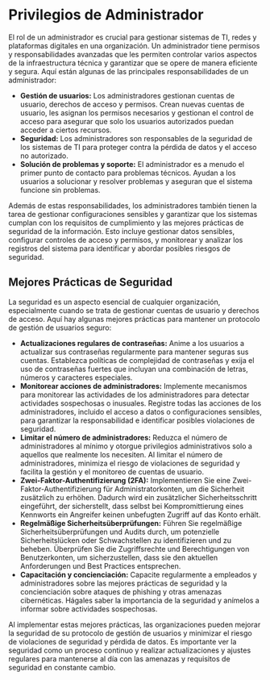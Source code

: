 # Privilegios de Administrador

El rol de un administrador es crucial para gestionar sistemas de TI, redes y plataformas digitales en una organización. Un administrador tiene permisos y responsabilidades avanzadas que les permiten controlar varios aspectos de la infraestructura técnica y garantizar que se opere de manera eficiente y segura. Aquí están algunas de las principales responsabilidades de un administrador:

* **Gestión de usuarios:** Los administradores gestionan cuentas de usuario, derechos de acceso y permisos. Crean nuevas cuentas de usuario, les asignan los permisos necesarios y gestionan el control de acceso para asegurar que solo los usuarios autorizados puedan acceder a ciertos recursos.
* **Seguridad:** Los administradores son responsables de la seguridad de los sistemas de TI para proteger contra la pérdida de datos y el acceso no autorizado.
* **Solución de problemas y soporte:** El administrador es a menudo el primer punto de contacto para problemas técnicos. Ayudan a los usuarios a solucionar y resolver problemas y aseguran que el sistema funcione sin problemas.

Además de estas responsabilidades, los administradores también tienen la tarea de gestionar configuraciones sensibles y garantizar que los sistemas cumplan con los requisitos de cumplimiento y las mejores prácticas de seguridad de la información. Esto incluye gestionar datos sensibles, configurar controles de acceso y permisos, y monitorear y analizar los registros del sistema para identificar y abordar posibles riesgos de seguridad.



## Mejores Prácticas de Seguridad

La seguridad es un aspecto esencial de cualquier organización, especialmente cuando se trata de gestionar cuentas de usuario y derechos de acceso. Aquí hay algunas mejores prácticas para mantener un protocolo de gestión de usuarios seguro:

* **Actualizaciones regulares de contraseñas:** Anime a los usuarios a actualizar sus contraseñas regularmente para mantener seguras sus cuentas. Establezca políticas de complejidad de contraseñas y exija el uso de contraseñas fuertes que incluyan una combinación de letras, números y caracteres especiales.
* **Monitorear acciones de administradores:** Implemente mecanismos para monitorear las actividades de los administradores para detectar actividades sospechosas o inusuales. Registre todas las acciones de los administradores, incluido el acceso a datos o configuraciones sensibles, para garantizar la responsabilidad e identificar posibles violaciones de seguridad.
* **Limitar el número de administradores:** Reduzca el número de administradores al mínimo y otorgue privilegios administrativos solo a aquellos que realmente los necesiten. Al limitar el número de administradores, minimiza el riesgo de violaciones de seguridad y facilita la gestión y el monitoreo de cuentas de usuario.
* **Zwei-Faktor-Authentifizierung (2FA):** Implementieren Sie eine Zwei-Faktor-Authentifizierung für Administratorkonten, um die Sicherheit zusätzlich zu erhöhen. Dadurch wird ein zusätzlicher Sicherheitsschritt eingeführt, der sicherstellt, dass selbst bei Kompromittierung eines Kennworts ein Angreifer keinen unbefugten Zugriff auf das Konto erhält.
* **Regelmäßige Sicherheitsüberprüfungen:** Führen Sie regelmäßige Sicherheitsüberprüfungen und Audits durch, um potenzielle Sicherheitslücken oder Schwachstellen zu identifizieren und zu beheben. Überprüfen Sie die Zugriffsrechte und Berechtigungen von Benutzerkonten, um sicherzustellen, dass sie den aktuellen Anforderungen und Best Practices entsprechen.
* **Capacitación y concienciación:** Capacite regularmente a empleados y administradores sobre las mejores prácticas de seguridad y la concienciación sobre ataques de phishing y otras amenazas cibernéticas. Hágales saber la importancia de la seguridad y anímelos a informar sobre actividades sospechosas.

Al implementar estas mejores prácticas, las organizaciones pueden mejorar la seguridad de su protocolo de gestión de usuarios y minimizar el riesgo de violaciones de seguridad y pérdida de datos. Es importante ver la seguridad como un proceso continuo y realizar actualizaciones y ajustes regulares para mantenerse al día con las amenazas y requisitos de seguridad en constante cambio.